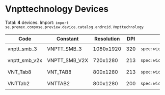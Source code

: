 # Vnpttechnology Devices

Total: **4** devices. Import: `import se.premex.compose.preview.device.catalog.android.Vnpttechnology`

| Code | Constant | Resolution | DPI | Compose Spec | Preview Usage |
|------|----------|------------|-----|-------------|---------------|
| vnptt_smb_3 | VNPTT_SMB_3 | 1080x1920 | 320 | `spec:width=1080px,height=1920px,dpi=320` | `@Preview(device = Vnpttechnology.VNPTT_SMB_3)` |
| vnptt_smb_v2x | VNPTT_SMB_V2X | 720x1280 | 213 | `spec:width=720px,height=1280px,dpi=213` | `@Preview(device = Vnpttechnology.VNPTT_SMB_V2X)` |
| VNT_Tab8 | VNT_TAB8 | 800x1280 | 213 | `spec:width=800px,height=1280px,dpi=213` | `@Preview(device = Vnpttechnology.VNT_TAB8)` |
| VNTTab2 | VNTTAB2 | 800x1280 | 200 | `spec:width=800px,height=1280px,dpi=200` | `@Preview(device = Vnpttechnology.VNTTAB2)` |

<!-- Generated automatically. Do not edit manually. -->
